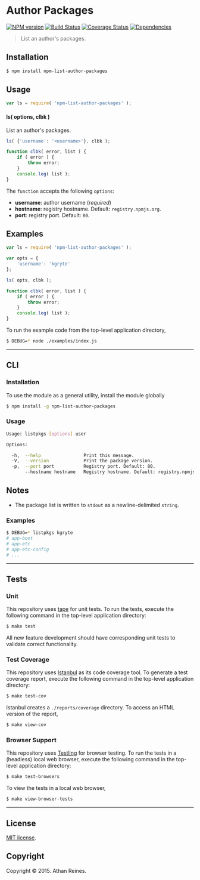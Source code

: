 Author Packages
===
[![NPM version][npm-image]][npm-url] [![Build Status][build-image]][build-url] [![Coverage Status][coverage-image]][coverage-url] [![Dependencies][dependencies-image]][dependencies-url]

> List an author's packages.


## Installation

``` bash
$ npm install npm-list-author-packages
```


## Usage

``` javascript
var ls = require( 'npm-list-author-packages' );
```

#### ls( options, clbk )

List an author's packages.

``` javascript
ls( {'username': '<username>'}, clbk );

function clbk( error, list ) {
	if ( error ) {
		throw error;
	}
	console.log( list );
}
```

The `function` accepts the following `options`:
*	__username__: author username (*required*)
*	__hostname__: registry hostname. Default: `registry.npmjs.org`.
*	__port__: registry port. Default: `80`.


## Examples

``` javascript
var ls = require( 'npm-list-author-packages' );

var opts = {
	'username': 'kgryte'
};

ls( opts, clbk );

function clbk( error, list ) {
	if ( error ) {
		throw error;
	}
	console.log( list );
}
```

To run the example code from the top-level application directory,

``` bash
$ DEBUG=* node ./examples/index.js
```


---
## CLI

### Installation

To use the module as a general utility, install the module globally

``` bash
$ npm install -g npm-list-author-packages
```


### Usage

``` bash
Usage: listpkgs [options] user

Options:

  -h,  --help                Print this message.
  -V,  --version             Print the package version.
  -p,  --port port           Registry port. Default: 80.
       --hostname hostname   Registry hostname. Default: registry.npmjs.org
```


## Notes

*	The package list is written to `stdout` as a newline-delimited `string`.


### Examples

``` bash
$ DEBUG=* listpkgs kgryte
# app-boot
# app-etc
# app-etc-config
# ...
```


---
## Tests

### Unit

This repository uses [tape][tape] for unit tests. To run the tests, execute the following command in the top-level application directory:

``` bash
$ make test
```

All new feature development should have corresponding unit tests to validate correct functionality.


### Test Coverage

This repository uses [Istanbul][istanbul] as its code coverage tool. To generate a test coverage report, execute the following command in the top-level application directory:

``` bash
$ make test-cov
```

Istanbul creates a `./reports/coverage` directory. To access an HTML version of the report,

``` bash
$ make view-cov
```


### Browser Support

This repository uses [Testling][testling] for browser testing. To run the tests in a (headless) local web browser, execute the following command in the top-level application directory:

``` bash
$ make test-browsers
```

To view the tests in a local web browser,

``` bash
$ make view-browser-tests
```

<!-- [![browser support][browsers-image]][browsers-url] -->


---
## License

[MIT license](http://opensource.org/licenses/MIT).


## Copyright

Copyright &copy; 2015. Athan Reines.


[npm-image]: http://img.shields.io/npm/v/npm-list-author-packages.svg
[npm-url]: https://npmjs.org/package/npm-list-author-packages

[build-image]: http://img.shields.io/travis/kgryte/npm-list-author-packages/master.svg
[build-url]: https://travis-ci.org/kgryte/npm-list-author-packages

[coverage-image]: https://img.shields.io/codecov/c/github/kgryte/npm-list-author-packages/master.svg
[coverage-url]: https://codecov.io/github/kgryte/npm-list-author-packages?branch=master

[dependencies-image]: http://img.shields.io/david/kgryte/npm-list-author-packages.svg
[dependencies-url]: https://david-dm.org/kgryte/npm-list-author-packages

[dev-dependencies-image]: http://img.shields.io/david/dev/kgryte/npm-list-author-packages.svg
[dev-dependencies-url]: https://david-dm.org/dev/kgryte/npm-list-author-packages

[github-issues-image]: http://img.shields.io/github/issues/kgryte/npm-list-author-packages.svg
[github-issues-url]: https://github.com/kgryte/npm-list-author-packages/issues

[tape]: https://github.com/substack/tape
[istanbul]: https://github.com/gotwarlost/istanbul
[testling]: https://ci.testling.com
